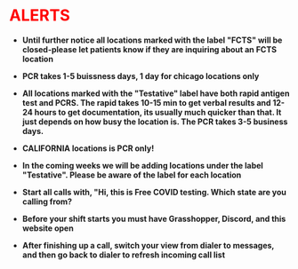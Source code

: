 # <font size = "large" color ="red">ALERTS</font>
* **Until further notice all locations marked with the label "FCTS" will be closed-please let patients know if they are inquiring about an FCTS location**
* **PCR takes 1-5 buissness days, 1 day for chicago locations only**
* **All locations marked with the "Testative" label have both rapid antigen test and PCRS. The rapid takes 10-15 min to get verbal results and 12-24 hours to get documentation, its usually much quicker than that. It just depends on how busy the location is. The PCR takes 3-5 business days.**

* **CALIFORNIA locations is PCR only!**

* **In the coming weeks we will be adding locations under the label "Testative". Please be aware of the label for each location**

* **Start all calls with, "Hi, this is Free COVID testing. Which state are you calling from?**

* **Before your shift starts you must have Grasshopper, Discord, and this website open**

* **After finishing up a call, switch your view from dialer to messages, and then go back to dialer to refresh incoming call list**

